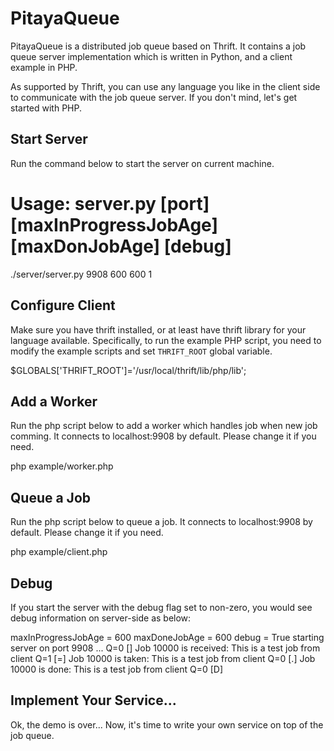 PitayaQueue
===========

PitayaQueue is a distributed job queue based on Thrift. 
It contains a job queue server implementation which is written in Python, and a client example in PHP. 

As supported by Thrift, you can use any language you like in the client side to communicate with the job queue server. 
If you don't mind, let's get started with PHP.

Start Server
-----------
Run the command below to start the server on current machine. 

  # Usage: server.py [port] [maxInProgressJobAge] [maxDonJobAge] [debug]
  ./server/server.py 9908 600 600 1
  
Configure Client
-----------
Make sure you have thrift installed, or at least have thrift library for your language available. 
Specifically, to run the example PHP script, you need to modify the example scripts and set `THRIFT_ROOT` global variable.
  
  $GLOBALS['THRIFT_ROOT']='/usr/local/thrift/lib/php/lib';

Add a Worker
-----------
Run the php script below to add a worker which handles job when new job comming. 
It connects to localhost:9908 by default. Please change it if you need.
  
  php example/worker.php
  
Queue a Job
-----------
Run the php script below to queue a job. 
It connects to localhost:9908 by default. Please change it if you need.

  php example/client.php
  
Debug
----------
If you start the server with the debug flag set to non-zero, you would see debug information on server-side as below:
  
  maxInProgressJobAge = 600
  maxDoneJobAge       = 600
  debug               = True
  starting server on port 9908 ...
  Q=0     []
  Job 10000 is received: This is a test job from client
  Q=1     [=]
  Job 10000 is taken: This is a test job from client
  Q=0     [.]
  Job 10000 is done: This is a test job from client
  Q=0     [D]

Implement Your Service...
------------
Ok, the demo is over... Now, it's time to write your own service on top of the job queue.
